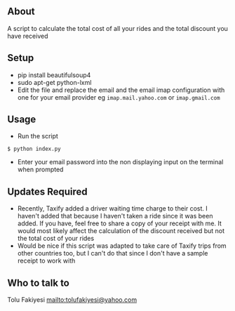 ## About 

A script to calculate the total cost of all your rides and the total discount you have received

## Setup

- pip install beautifulsoup4
- sudo apt-get python-lxml
- Edit the file and replace the email and the email imap configuration with one for your email provider eg `imap.mail.yahoo.com` or `imap.gmail.com`

## Usage

- Run the script

```
$ python index.py
```

- Enter your email password into the non displaying input on the terminal when prompted


## Updates Required

- Recently, Taxify added a driver waiting time charge to their cost. I haven't added that because I haven't taken a ride since it was been added. If you have, feel free to share a copy of your receipt with me. It would most likely affect the calculation of the discount received but not the total cost of your rides
- Would be nice if this script was adapted to take care of Taxify trips from other countries too, but I can't do that since I don't have a sample receipt to work with

## Who to talk to

Tolu Fakiyesi <mailto:tolufakiyesi@yahoo.com>